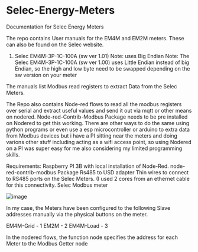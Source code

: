 # Selec-Energy-Meters
Documentation for Selec Energy Meters

The repo contains User manuals for the EM4M and EM2M meters. These can also be found on the Selec website.

1. Selec EM4M-3P-1C-100A (sw ver 1.01) Note: uses Big Endian 
Note: The Selec EM4M-3P-1C-100A (sw ver 1.00) uses Little Endian instead of big Endian, so the high and low byte need to be swapped depending on the sw version on your meter


The manuals list Modbus read registers to extract Data from the Selec Meters.

The Repo also contains Node-red flows to read all the modbus registers over serial and extract useful values and send it out via mqtt or other means on nodered. Node-red-Contrib-Modbus Package needs to be pre installed on Nodered to get this working. There are other ways to do the same using python programs or even use a esp microcontroller or arduino to extra data from Modbus devices but i have a PI sitting near the meters and doing varions other stuff including acting as a wifi access point, so using Nodered on a PI was super easy for me also considering my limited programming skills. 

Requirements:
Raspberry PI 3B with local installation of Node-Red.
node-red-contrib-modbus Package 
Rs485 to USD adapter
Thin wires to connect to RS485 ports on the Selec Meters. (I used 2 cores from an ethernet cable for this connectivity.
Selec Modbus meter

![image](https://github.com/Silverknight87/Selec-Energy-Meters/assets/12622121/71862184-e3ef-4d2e-849f-372a27cdf4b6)

In my case, the Meters have been configured to the following Slave addresses manually via the physical buttons on the meter.

EM4M-Grid - 1
EM2M  - 2
EM4M-Load - 3

In the nodered flows, the function node specifies the address for each Meter to the Modbus Getter node 


